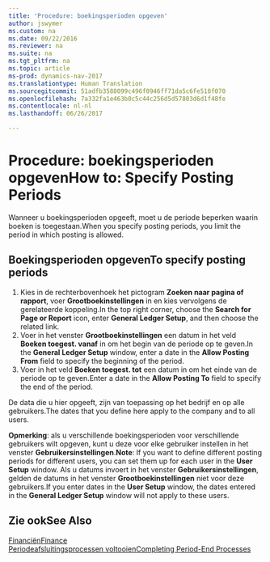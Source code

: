 ```yaml
---
title: 'Procedure: boekingsperioden opgeven'
author: jswymer
ms.custom: na
ms.date: 09/22/2016
ms.reviewer: na
ms.suite: na
ms.tgt_pltfrm: na
ms.topic: article
ms-prod: dynamics-nav-2017
ms.translationtype: Human Translation
ms.sourcegitcommit: 51adfb3588099c496f0946ff71da5c6fe518f070
ms.openlocfilehash: 7a332fa1e463b0c5c44c256d5d57803d6d1f48fe
ms.contentlocale: nl-nl
ms.lasthandoff: 06/26/2017

---
```


# <a name="how-to-specify-posting-periods"></a><span data-ttu-id="4a074-102">Procedure: boekingsperioden opgeven</span><span class="sxs-lookup"><span data-stu-id="4a074-102">How to: Specify Posting Periods</span></span>
<span data-ttu-id="4a074-103">Wanneer u boekingsperioden opgeeft, moet u de periode beperken waarin boeken is toegestaan.</span><span class="sxs-lookup"><span data-stu-id="4a074-103">When you specify posting periods, you limit the period in which posting is allowed.</span></span>

## <a name="to-specify-posting-periods"></a><span data-ttu-id="4a074-104">Boekingsperioden opgeven</span><span class="sxs-lookup"><span data-stu-id="4a074-104">To specify posting periods</span></span>
1. <span data-ttu-id="4a074-105">Kies in de rechterbovenhoek het pictogram **Zoeken naar pagina of rapport**, voer **Grootboekinstellingen** in en kies vervolgens de gerelateerde koppeling.</span><span class="sxs-lookup"><span data-stu-id="4a074-105">In the top right corner, choose the **Search for Page or Report** icon, enter **General Ledger Setup**, and then choose the related link.</span></span>
2. <span data-ttu-id="4a074-106">Voer in het venster **Grootboekinstellingen** een datum in het veld **Boeken toegest. vanaf** in om het begin van de periode op te geven.</span><span class="sxs-lookup"><span data-stu-id="4a074-106">In the **General Ledger Setup** window, enter a date in the **Allow Posting From** field to specify the beginning of the period.</span></span>
3. <span data-ttu-id="4a074-107">Voer in het veld **Boeken toegest. tot** een datum in om het einde van de periode op te geven.</span><span class="sxs-lookup"><span data-stu-id="4a074-107">Enter a date in the **Allow Posting To** field to specify the end of the period.</span></span>

<span data-ttu-id="4a074-108">De data die u hier opgeeft, zijn van toepassing op het bedrijf en op alle gebruikers.</span><span class="sxs-lookup"><span data-stu-id="4a074-108">The dates that you define here apply to the company and to all users.</span></span>

<span data-ttu-id="4a074-109">**Opmerking**: als u verschillende boekingsperioden voor verschillende gebruikers wilt opgeven, kunt u deze voor elke gebruiker instellen in het venster **Gebruikersinstellingen**.</span><span class="sxs-lookup"><span data-stu-id="4a074-109">**Note**: If you want to define different posting periods for different users, you can set them up for each user in the **User Setup** window.</span></span> <span data-ttu-id="4a074-110">Als u datums invoert in het venster **Gebruikersinstellingen**, gelden de datums in het venster **Grootboekinstellingen** niet voor deze gebruikers.</span><span class="sxs-lookup"><span data-stu-id="4a074-110">If you enter dates in the **User Setup** window, the dates entered in the **General Ledger Setup** window will not apply to these users.</span></span>


## <a name="see-also"></a><span data-ttu-id="4a074-111">Zie ook</span><span class="sxs-lookup"><span data-stu-id="4a074-111">See Also</span></span>
[<span data-ttu-id="4a074-112">Financiën</span><span class="sxs-lookup"><span data-stu-id="4a074-112">Finance</span></span>](finance-setup.md)  
[<span data-ttu-id="4a074-113">Periodeafsluitingsprocessen voltooien</span><span class="sxs-lookup"><span data-stu-id="4a074-113">Completing Period-End Processes</span></span>](year-how-complete-period-end-processes.md)

